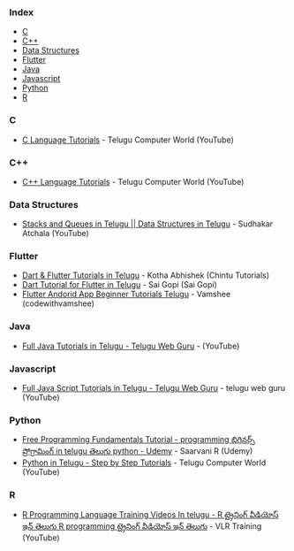 ### Index

* [C](#c)
* [C++](#cpp)
* [Data Structures](#ds)
* [Flutter](#flutter)
* [Java](#java)
* [Javascript](#javascript)
* [Python](#python)
* [R](#r)


### C

* [C Language Tutorials](https://www.youtube.com/playlist?list=PLC2mgeYbYNm-n8Iz-_3MuNsJFzr0UlGUu) - Telugu Computer World (YouTube)


### <a id="cpp"></a>C++

* [C++ Language Tutorials](https://www.youtube.com/playlist?list=PLC2mgeYbYNm9keJjsA95jKa4EUVLd7mQP) - Telugu Computer World (YouTube)


### <a id="ds"></a>Data Structures

* [Stacks and Queues in Telugu || Data Structures in Telugu](https://www.youtube.com/playlist?list=PLXj4XH7LcRfBJVCGguyIFbyj__hDSSBm9) - Sudhakar Atchala (YouTube)


### Flutter

* [Dart & Flutter Tutorials in Telugu](https://www.youtube.com/playlist?list=PLv_sM9ZH4RUXoDYMCpMwHNHz875lzTRcH) - Kotha Abhishek (Chintu Tutorials)
* [Dart Tutorial for Flutter in Telugu](https://www.youtube.com/watch?v=TvSK-451TcA) - Sai Gopi (Sai Gopi)
* [Flutter Andorid App Beginner Tutorials Telugu](https://www.youtube.com/playlist?list=PLbVPygGblyBwT55MkWTpFeBJdyymx1MIV) - Vamshee (codewithvamshee)


### Java

* [Full Java Tutorials in Telugu - Telugu Web Guru](https://www.youtube.com/playlist?list=PLh6Yk2rpZu2Lyt9-2hhRj37otchec1OJL) - (YouTube)


### Javascript

* [Full Java Script Tutorials in Telugu - Telugu Web Guru](https://www.youtube.com/playlist?list=PLh6Yk2rpZu2KqDjTuU_qHr-tI_CHOkIsN) - telugu web guru (YouTube)


### Python

* [Free Programming Fundamentals Tutorial - programming బిగినర్స్ ప్రోగ్రామింగ్ in telugu తెలుగు python - Udemy](https://www.udemy.com/course/programming-for-kids-in-telugu) - Saarvani R (Udemy)
* [Python in Telugu - Step by Step Tutorials](https://www.youtube.com/playlist?list=PLC2mgeYbYNm-3aTUq98pbmrA3P1_m-aJR) - Telugu Computer World (YouTube)


### R

* [R Programming Language Training Videos In telugu - R ట్రైనింగ్ వీడియోస్ ఇన్ తెలుగు R programming ట్రైనింగ్ వీడియోస్ ఇన్ తెలుగు](https://www.youtube.com/playlist?list=PLXx2-0oYp1LO9H8ciGQaTr6SN80dteTlc) - VLR Training (YouTube)

